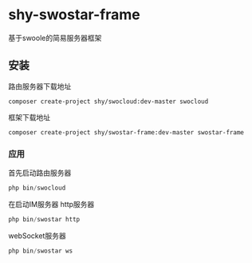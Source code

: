 # shy-swostar-frame
基于swoole的简易服务器框架

## 安装
路由服务器下载地址 
```shell
composer create-project shy/swocloud:dev-master swocloud
```
框架下载地址 
```shell
composer create-project shy/swostar-frame:dev-master swostar-frame
```

### 应用
首先启动路由服务器 
```php
php bin/swocloud
```

在启动IM服务器
http服务器
```php
php bin/swostar http
```
webSocket服务器
```php
php bin/swostar ws
```
